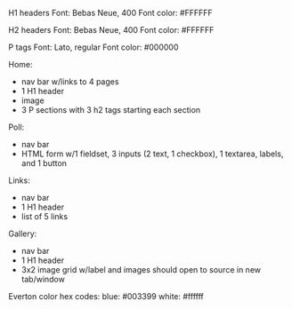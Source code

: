 H1 headers
Font: Bebas Neue, 400
Font color: #FFFFFF

H2 headers
Font: Bebas Neue, 400
Font color: #FFFFFF

P tags
Font: Lato, regular
Font color: #000000

Home:

- nav bar w/links to 4 pages
- 1 H1 header
- image
- 3 P sections with 3 h2 tags starting each section

Poll: 

- nav bar
- HTML form w/1 fieldset, 3 inputs (2 text, 1 checkbox), 1 textarea, labels, and 1 button

Links:
- nav bar
- 1 H1 header
- list of 5 links

Gallery:
- nav bar
- 1 H1 header
- 3x2 image grid w/label and images should open to source in new tab/window

Everton color hex codes:
blue: #003399
white: #ffffff